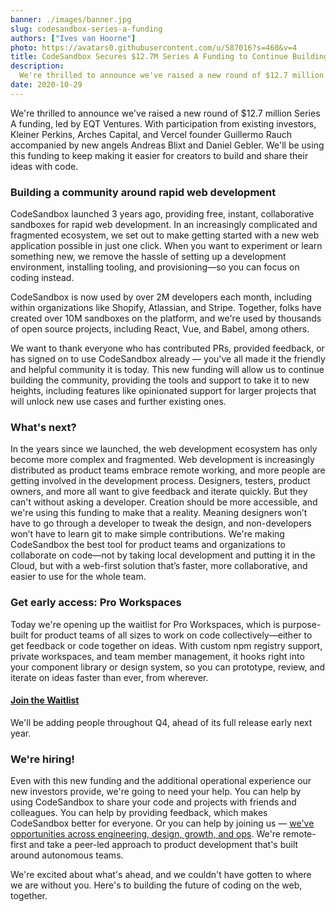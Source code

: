 ```yaml
---
banner: ./images/banner.jpg
slug: codesandbox-series-a-funding
authors: ["Ives van Hoorne"]
photo: https://avatars0.githubusercontent.com/u/587016?s=460&v=4
title: CodeSandbox Secures $12.7M Series A Funding to Continue Building the Future of Coding on the Web
description:
  We're thrilled to announce we've raised a new round of $12.7 million Series A funding, led by EQT Ventures.
date: 2020-10-29
---
```


We're thrilled to announce we've raised a new round of $12.7 million Series A funding, led by EQT Ventures. With participation from existing investors, Kleiner Perkins, Arches Capital, and Vercel founder Guillermo Rauch accompanied by new angels Andreas Blixt and Daniel Gebler. We'll be using this funding to keep making it easier for creators to build and share their ideas with code.

### Building a community around rapid web development

CodeSandbox launched 3 years ago, providing free, instant, collaborative sandboxes for rapid web development. In an increasingly complicated and fragmented ecosystem, we set out to make getting started with a new web application possible in just one click. When you want to experiment or learn something new, we remove the hassle of setting up a development environment, installing tooling, and provisioning—so you can focus on coding instead. 

CodeSandbox is now used by over 2M developers each month, including within organizations like Shopify, Atlassian, and Stripe. Together, folks have created over 10M sandboxes on the platform, and we're used by thousands of open source projects, including React, Vue, and Babel, among others.

We want to thank everyone who has contributed PRs, provided feedback, or has signed on to use CodeSandbox already — you've all made it the friendly and helpful community it is today. This new funding will allow us to continue building the community, providing the tools and support to take it to new heights, including features like opinionated support for larger projects that will unlock new use cases and further existing ones.

### What's next?

In the years since we launched, the web development ecosystem has only become more complex and fragmented. Web development is increasingly distributed as product teams embrace remote working, and more people are getting involved in the development process. Designers, testers, product owners, and more all want to give feedback and iterate quickly. But they can't without asking a developer. Creation should be more accessible, and we're using this funding to make that a reality. Meaning designers won’t have to go through a developer to tweak the design, and non-developers won’t have to learn git to make simple contributions. We're making CodeSandbox the best tool for product teams and organizations to collaborate on code—not by taking local development and putting it in the Cloud, but with a web-first solution that’s faster, more collaborative, and easier to use for the whole team.

### Get early access: Pro Workspaces

Today we're opening up the waitlist for Pro Workspaces, which is purpose-built for product teams of all sizes to work on code collectively—either to get feedback or code together on ideas. With custom npm registry support, private workspaces, and team member management, it hooks right into your component library or design system, so you can prototype, review, and iterate on ideas faster than ever, from wherever.

#### [Join the Waitlist](https://airtable.com/shrlgLSJWiX8rYqyG)

We'll be adding people throughout Q4, ahead of its full release early next year.

### We're hiring!
Even with this new funding and the additional operational experience our new investors provide, we're going to need your help. You can help by using CodeSandbox to share your code and projects with friends and colleagues. You can help by providing feedback, which makes CodeSandbox better for everyone. Or you can help by joining us — [we've opportunities across engineering, design, growth, and ops](https://codesandbox.io/jobs). We're remote-first and take a peer-led approach to product development that's built around autonomous teams.

We're excited about what's ahead, and we couldn't have gotten to where we are without you. Here's to building the future of coding on the web, together.
